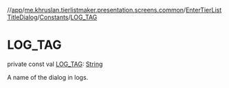 //[app](../../../../index.md)/[me.khruslan.tierlistmaker.presentation.screens.common](../../index.md)/[EnterTierListTitleDialog](../index.md)/[Constants](index.md)/[LOG_TAG](-l-o-g_-t-a-g.md)

# LOG_TAG

private const val [LOG_TAG](-l-o-g_-t-a-g.md): [String](https://kotlinlang.org/api/latest/jvm/stdlib/kotlin/-string/index.html)

A name of the dialog in logs.
